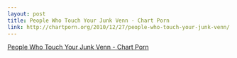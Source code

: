 ```yaml
--- 
layout: post
title: People Who Touch Your Junk Venn - Chart Porn
link: http://chartporn.org/2010/12/27/people-who-touch-your-junk-venn/
---
```

<a href=
"http://chartporn.org/2010/12/27/people-who-touch-your-junk-venn/">People
Who Touch Your Junk Venn - Chart Porn</a><br>
